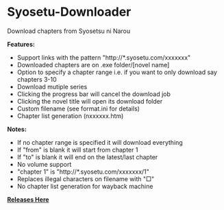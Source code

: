 # Syosetu-Downloader
Download chapters from Syosetsu ni Narou

**Features:**
- Support links with the pattern "http://*.syosetu.com/xxxxxxx"
- Downloaded chapters are on .exe folder/[novel name]
- Option to specify a chapter range i.e. if you want to only download say chapters 3-10
- Download mutiple series
- Clicking the progress bar will cancel the download job
- Clicking the novel title will open its download folder
- Custom filename (see format.ini for details)
- Chapter list generation (nxxxxxx.htm)

**Notes:**
- If no chapter range is specified it will download everything
- If "from" is blank it will start from chapter 1
- If "to" is blank it will end on the latest/last chapter
- No volume support
- "chapter 1" is "http://*.syosetu.com/xxxxxxx/1"
- Replaces illegal characters on filename with "□"
- No chapter list generation for wayback machine

**[Releases Here](https://github.com/LordZero25/Syosetu-Downloader/releases/)**
